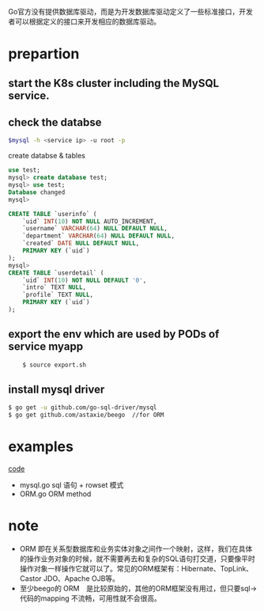 Go官方没有提供数据库驱动，而是为开发数据库驱动定义了一些标准接口，开发者可以根据定义的接口来开发相应的数据库驱动。

# prepartion
## start the K8s cluster including the MySQL service.
## check the databse
```bash
$mysql -h <service ip> -u root -p
```
create databse & tables
```sql
use test;
mysql> create database test;
mysql> use test;
Database changed
mysql>

CREATE TABLE `userinfo` (
	`uid` INT(10) NOT NULL AUTO_INCREMENT,
	`username` VARCHAR(64) NULL DEFAULT NULL,
	`department` VARCHAR(64) NULL DEFAULT NULL,
	`created` DATE NULL DEFAULT NULL,
	PRIMARY KEY (`uid`)
);
mysql>
CREATE TABLE `userdetail` (
	`uid` INT(10) NOT NULL DEFAULT '0',
	`intro` TEXT NULL,
	`profile` TEXT NULL,
	PRIMARY KEY (`uid`)
);
```  
## export the env which are used by PODs of service myapp
```bash
    $ source export.sh
```     
## install mysql driver
```bash 
$ go get -u github.com/go-sql-driver/mysql
$ go get github.com/astaxie/beego  //for ORM
```

# examples
[code](https://github.com/yc-alex-xu/go/tree/master/src/practise/database)
* mysql.go  sql 语句 + rowset 模式
* ORM.go    ORM method


# note
* ORM 即在关系型数据库和业务实体对象之间作一个映射，这样，我们在具体的操作业务对象的时候，就不需要再去和复杂的SQL语句打交道，只要像平时操作对象一样操作它就可以了。常见的ORM框架有：Hibernate、TopLink、Castor JDO、Apache OJB等。
* 至少beego的 ORM　是比较原始的，其他的ORM框架没有用过，但只要sql->代码的mapping 不流畅，可用性就不会很高。

